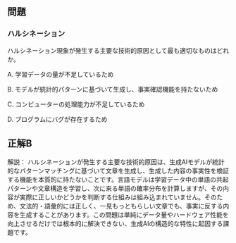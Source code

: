 ## 問題
### ハルシネーション
ハルシネーション現象が発生する主要な技術的原因として最も適切なものはどれか。

A. 学習データの量が不足しているため

B. モデルが統計的パターンに基づいて生成し、事実確認機能を持たないため

C. コンピューターの処理能力が不足しているため

D. プログラムにバグが存在するため

## 正解B

解説：
ハルシネーションが発生する主要な技術的原因は、生成AIモデルが統計的なパターンマッチングに基づいて文章を生成し、生成した内容の事実性を検証する機能を本質的に持たないことです。言語モデルは学習データ中の単語の共起パターンや文章構造を学習し、次に来る単語の確率分布を計算しますが、その内容が実際に正しいかどうかを判断する仕組みは組み込まれていません。そのため、文法的・語彙的には正しく、一見もっともらしい文章でも、事実に反する内容を生成することがあります。この問題は単純にデータ量やハードウェア性能を向上させるだけでは根本的に解決できない、生成AIの構造的な特性に起因する課題です。 
